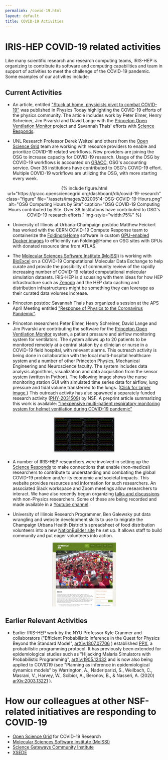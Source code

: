 ```yaml
---
permalink: /covid-19.html
layout: default
title: COVID-19 Activities
---
```


# IRIS-HEP COVID-19 related activities

  Like many scientific research and research computing teams, IRIS-HEP
is organizing to contribute its software and computing capabilities and team
in support of activities to meet the challenge of the COVID-19 pandemic. Some
examples of our activities include:

## Current Activities
  * An article, entitled ["Stuck at home, physicists pivot to combat COVID-19"](https://physicstoday.scitation.org/doi/full/10.1063/PT.3.4519) was published in Physics Today highlighting the COVID-19 efforts of the physics community.  The article includes work by Peter Elmer, Henry Schreiner, Jim Pivarski and David Lange with the [Princeton Open Ventilation Monitor](https://ovm.princeton.edu/) project and Savannah Thais' efforts with [Science Responds](https://science-responds.org/).

  * UNL Research Professor Derek Weitzel and others from the
    [Open Science Grid](https://opensciencegrid.org/) team are working with resource providers
    to enable and prioritize COVID-19 related workflows. New providers are joining the OSG to increase capacity for
    COVID-19 research.  Usage of the OSG by COVID-19 workflows is accounted on [GRACC](https://gracc.opensciencegrid.org/dashboard/db/covid-19-research), OSG's accounting service. Over 38 institutions have contributed to OSG's COVID-19
    effort. Multiple COVID-19 workflows are utilizing the OSG, with more starting every week.

<center>
{% include figure.html
    url="https://gracc.opensciencegrid.org/dashboard/db/covid-19-research"
    class="figure"
    file="/assets/images/20200514-OSG-COVID-19-Hours.png"
    alt="OSG Computing Hours by Site"
    caption="OSG COVID-19 Computing Hours contributed by Site.  Over 38 Institutions have contributed to OSG's COVID-19 research efforts."
    img-style="width:75%"
%}
</center>

  * University of Illinois at Urbana-Champaign postdoc Matthew Feickert has
    worked with the CERN COVID-19 Compute Response team to containerize the
    [Folding@Home](https://foldingathome.org/) software in custom
    [GPU-enabled Docker images](https://github.com/lukasheinrich/folding-at-home-docker)
    to efficiently run Folding@Home on OSG sites with GPUs with donated resource time from ATLAS.

  * The [Molecular Sciences Software Institute
    (MolSSI)](https://molssi.org/) is working with [BioExcel](https://bioexcel.eu/) on a COVID-19 Computational Molecular Data Exchange to help
    curate and provide the possibility of community review of the rapidly
    increasing number of COVID-19 related computational molecular
    simulation datasets. IRIS-HEP is discussing with them ideas for
    how HEP infrastructure such as [Zenodo](https://zenodo.org/) and
    the HEP data caching and distribution infrastructures might be
    something they can leverage as their curated data volumes increase.

  * Princeton postdoc Savannah Thais has organized a session at the APS
    April Meeting entitled ["Response of Physics to the Coronavirus Pandemic"](http://meetings.aps.org/Meeting/APR20/Session/Q08).

  * Princeton researchers Peter Elmer, Henry Schreiner, David Lange and Jim
    Pivarski are contributing the software for the
[Princeton Open Ventilation Monitor](https://ovm.princeton.edu/) system,
    a patient pressure and
    airflow monitoring system for
    ventilators. The system allows up to 20 patients to be monitored remotely
    at a central station by a clinician or nurse in a COVID-19 field hospital,
    with relevant alarms. This
    outreach activity is being done in collaboration with
    the local multi-hospital healthcare system and a number of other
    Princeton Physics, Mechanical Engineering and Neuroscience faculty.
    The system includes data analysis algorithms, visualization and data
    acquisition from the sensor system (written in Python). The following image shows the nurse monitoring station GUI with simulated time series data for airflow, lung pressure and tidal volume transferred to the lungs. (<a href="/assets/images/20200411-Princeton-Open-Vent-Monitor.png">Click for larger image.</a>) This outreach activity has also spawned a separately funded research activity ([PHY-2031509](https://www.nsf.gov/awardsearch/showAward?AWD_ID=2031509&HistoricalAwards=false)) by NSF.  A preprint article summarizing this work is available: ["Inexpensive multi-patient respiratory monitoring system for helmet ventilation during COVID-19 pandemic"](https://www.medrxiv.org/content/10.1101/2020.06.29.20141283v1)

<center>
<a href="/assets/images/20200411-Princeton-Open-Vent-Monitor.png"><img width="40%" src="/assets/images/20200411-Princeton-Open-Vent-Monitor-thumb.png"></a>
</center>


  * A number of IRIS-HEP researchers were involved in setting up the
    [Science Responds](https://science-responds.org/) to make connections
    that enable (non-medical) researchers to contribute to understanding
    and combating the global COVID-19 problem and/or its economic and
    societal impacts. This website provides resources and information
    for such researchers. An associated Slack workspace and Zoom
    meetings allow researchers to interact. We have also recently begun
    organizing [talks and discussions](https://indico.cern.ch/category/12245/)
    with non-Physics researchers. Some of these are being recorded and
    made available in a [Youtube channel](https://www.youtube.com/playlist?list=PLeZvkLnDkqbQ1qIE7PA741dQUb1zw6FBd).

  * University of Illinois Research Programmer, Ben Galewsky put data wrangling
     and website development skills to use to migrate the Champaign Urbana Health
     District's spreadsheet of food distribution volunteers into a new
     [NationBuilder site](https://www.cu-mutual-aid.org) he set up. It allows staff
     to build community and put eager volunteers into action.
  <center>
  <a href="https://www.cu-mutual-aid.org"><img width="40%" src="/assets/images/cu-mutual-aid.png"></a>
  </center>

## Earlier Relevant Activities

  * Earlier IRIS-HEP work by the NYU Professor Kyle Cranmer and collaborators ("Efficient Probabilistic Inference in the Quest for Physics Beyond the Standard Model",
[arXiv:1807.07706](https://arxiv.org/abs/1807.07706) ) established [PPX](/projects/ppx.html), a probabilistic programming protocol. It has previously been extended for epidemiological studies such as "Hijacking Malaria Simulators with Probabilistic Programming", [arXiv:1905.12432](https://arxiv.org/abs/1905.12432) and is now also being applied to COVID19 (see "Planning as inference in epidemiological dynamics models" by Warrington, A., Naderiparizi, S., Weilbach, C., Masrani, V., Harvey, W., Scibior, A., Beronov, B., & Nasseri, A. (2020) [arXiv:2003.13221](https://arxiv.org/abs/2003.13221) ).

# How our colleagues at other NSF-related initiatives are responding to COVID-19

  * [Open Science Grid](https://opensciencegrid.org/covid-19.html) for COVID-19 Research   
  * [Molecular Sciences Software Institute (MolSSI)](https://molssi.org/2020/04/17/molssis-response-to-the-covid-19-pandemic/)
  * [Science Gateways Community Institute](https://sciencegateways.org/-/trusted-ci-nsf-ci-coe-pilot-and-sgci-offering-priority-help-to-projects-tackling-covid-19)
  * [XSEDE](https://www.xsede.org/covid19-hpc-consortium)
